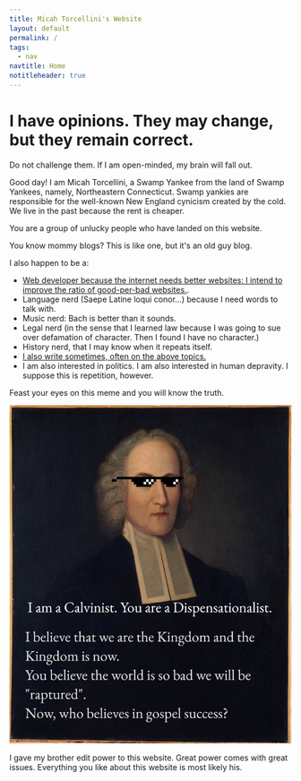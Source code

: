 ```yaml
---
title: Micah Torcellini's Website
layout: default
permalink: /
tags:
  - nav
navtitle: Home
notitleheader: true
---
```

# I have opinions. They may change, but they remain correct.
Do not challenge them. If I am open-minded, my brain will fall out.

Good day! I am Micah Torcellini, a Swamp Yankee from the land of Swamp Yankees, namely, Northeastern Connecticut. Swamp yankies are responsible for the well-known New England cynicism created by the cold. We live in the past because the rent is cheaper.

You are a group of unlucky people who have landed on this website.

You know mommy blogs? This is like one, but it's an old guy blog.

I also happen to be a:
- [Web developer because the internet needs better websites: I intend to improve the ratio of good-per-bad websites.](/developing/).
- Language nerd (Saepe Latine loqui conor&hellip;) because I need words to talk with.
- Music nerd: Bach is better than it sounds.
- Legal nerd (in the sense that I learned law because I was going to sue over defamation of character. Then I found I have no character.)
- History nerd, that I may know when it repeats itself.
- [I also write sometimes, often on the above topics.](/writing/)
- I am also interested in politics. I am also interested in human depravity. I suppose this is repetition, however.

Feast your eyes on this meme and you will know the truth.

![I am a Calvinist. You are a Dispensationalist. I believe that we are the Kingdom and the Kingdom is now. You believe the world is so bad we will be 'raptured.' Now, who believes in gospel success?](/assets/images/edwards-meme.jpeg)

I gave my brother edit power to this website. Great power comes with great issues. Everything you like about this website is most likely his.
